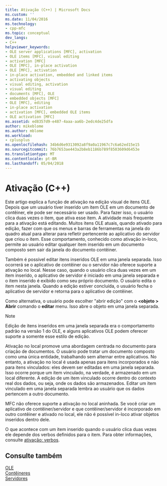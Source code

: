 ```yaml
---
title: Ativação (C++) | Microsoft Docs
ms.custom: ''
ms.date: 11/04/2016
ms.technology:
- cpp-mfc
ms.topic: conceptual
dev_langs:
- C++
helpviewer_keywords:
- OLE server applications [MFC], activation
- OLE items [MFC], visual editing
- activation [MFC]
- OLE [MFC], in-place activation
- OLE [MFC], activation
- in-place activation, embedded and linked items
- activating objects
- visual editing, activation
- visual editing
- documents [MFC], OLE
- embedded objects [MFC]
- OLE [MFC], editing
- in-place activation
- activation [MFC], embedded OLE items
- OLE activation [MFC]
ms.assetid: ed8357d9-e487-4aaa-aa6b-2edc4de25dfa
author: mikeblome
ms.author: mblome
ms.workload:
- cplusplus
ms.openlocfilehash: 34b6d6e9313092a8f9a0a11967c7c6a62ed15e15
ms.sourcegitcommit: 76b7653ae443a2b8eb1186b789f8503609d6453e
ms.translationtype: MT
ms.contentlocale: pt-BR
ms.lasthandoff: 05/04/2018
---
```

# <a name="activation-c"></a>Ativação (C++)
Este artigo explica a função de ativação na edição visual de itens OLE. Depois que um usuário tiver inserido um item OLE em um documento de contêiner, ele pode ser necessário ser usado. Para fazer isso, o usuário clica duas vezes o item, que ativa esse item. A atividade mais frequente para a ativação está editando. Muitos itens OLE atuais, quando ativado para edição, fazer com que os menus e barras de ferramentas na janela do quadro atual para alterar para refletir pertencente ao aplicativo do servidor que criou o item. Esse comportamento, conhecido como ativação in-loco, permite ao usuário editar qualquer item inserido em um documento composto sem sair da janela do documento contêiner.  
  
 Também é possível editar itens inseridos OLE em uma janela separada. Isso ocorrerá se o aplicativo de contêiner ou o servidor não oferece suporte a ativação no local. Nesse caso, quando o usuário clica duas vezes em um item inserido, o aplicativo de servidor é iniciado em uma janela separada e o item inserido é exibido como seu próprio documento. O usuário edita o item nesta janela. Quando a edição estiver concluída, o usuário fecha o aplicativo de servidor e retorna para o aplicativo de contêiner.  
  
 Como alternativa, o usuário pode escolher "abrir edição" com o  **\<objeto > Abrir** comando o **editar** menu. Isso abre o objeto em uma janela separada.  
  
> [!NOTE]
>  Edição de itens inseridos em uma janela separada era o comportamento padrão na versão 1 do OLE, e alguns aplicativos OLE podem oferecer suporte a somente esse estilo de edição.  
  
 Ativação no local promove uma abordagem centrada no documento para criação de documentos. O usuário pode tratar um documento composto como uma única entidade, trabalhando sem alternar entre aplicativos. No entanto, a ativação no local é usada apenas para itens incorporados e não para itens vinculados: eles devem ser editadas em uma janela separada. Isso ocorre porque um item vinculado, na verdade, é armazenado em um local diferente. A edição de um item vinculado ocorre dentro do contexto real dos dados, ou seja, onde os dados são armazenados. Editar um item vinculado em uma janela separada lembra ao usuário que os dados pertencem a outro documento.  
  
 MFC não oferece suporte a ativação no local aninhada. Se você criar um aplicativo de contêiner/servidor e que contêiner/servidor é incorporado em outro contêiner e ativado no local, ele não é possível in-loco ativar objetos inseridos dentro dele.  
  
 O que acontece com um item inserido quando o usuário clica duas vezes ele depende dos verbos definidos para o item. Para obter informações, consulte [ativação: verbos](../mfc/activation-verbs.md).  
  
## <a name="see-also"></a>Consulte também  
 [OLE](../mfc/ole-in-mfc.md)   
 [Contêineres](../mfc/containers.md)   
 [Servidores](../mfc/servers.md)


